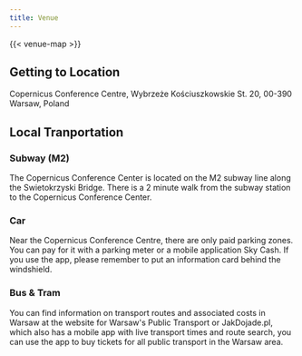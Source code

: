 ```yaml
---
title: Venue
---
```


{{< venue-map >}}

## Getting to Location

Copernicus Conference Centre, Wybrzeże Kościuszkowskie St. 20, 00-390 Warsaw, Poland

## Local Tranportation

### Subway (M2)
The Copernicus Conference Center is located on the M2 subway line along the Swietokrzyski Bridge. There is a 2 minute walk from the subway station to the Copernicus Conference Center.

### Car
Near the Copernicus Conference Centre, there are only paid parking zones. You can pay for it with a parking meter or a mobile application Sky Cash. If you use the app, please remember to put an information card behind the windshield.

### Bus & Tram

You can find information on transport routes and associated costs in Warsaw at the website for Warsaw's Public Transport or JakDojade.pl, which also has a mobile app with live transport times and route search, you can use the app to buy tickets for all public transport in the Warsaw area.
